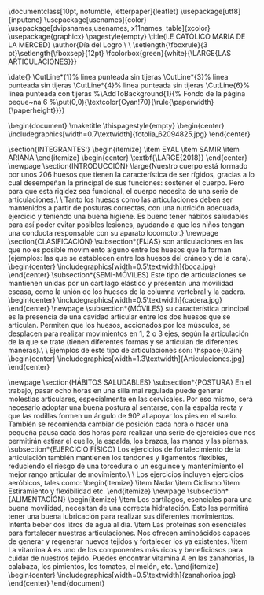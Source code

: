 \documentclass[10pt, notumble, letterpaper]{leaflet}
\usepackage[utf8]{inputenc}
\usepackage[usenames]{color}
\usepackage[dvipsnames,usenames, x11names, table]{xcolor}
\usepackage{graphicx}
\pagestyle{empty}
\title{I.E CATÓLICO MARIA DE LA MERCED}
\author{Día del Logro \\ \\ \setlength{\fboxrule}{3 pt}\setlength{\fboxsep}{12pt}
\fcolorbox{green}{white}{\LARGE{LAS ARTICULACIONES}}}

\date{}
\CutLine*{1}% linea punteada sin tijeras
\CutLine*{3}% linea punteada sin tijeras
\CutLine*{4}% linea punteada sin tijeras
\CutLine{6}% linea punteada con tijeras
%\AddToBackground{1}{% Fondo de la página peque\~na 6
%\put(0,0){\textcolor{Cyan!70}{\rule{\paperwidth}{\paperheight}}}}

\begin{document}
\maketitle
\thispagestyle{empty}
\begin{center}
    \includegraphics[width=0.7\textwidth]{fotolia_62094825.jpg}
\end{center}

\section{INTEGRANTES:}
\begin{itemize}
    \item EYAL
    \item SAMIR
    \item ARIANA
\end{itemize}
\begin{center}
    \textbf{\LARGE{2018}}
\end{center}
\newpage
\section{INTRODUCCIÓN}
\large{Nuestro cuerpo está formado por unos 206 huesos que tienen la
característica de ser rígidos, gracias a lo cual desempeñan la principal de sus
funciones: sostener el cuerpo. Pero para que esta rigidez sea funcional, el
cuerpo necesita de una serie de articulaciones.\\ \\
Tanto los huesos como las articulaciones deben ser mantenidos a partir de
posturas correctas, con una nutrición adecuada, ejercicio y teniendo una buena higiene. Es bueno tener hábitos saludables para así poder evitar posibles lesiones, ayudando a que los niños tengan una conducta responsable con su aparato locomotor.}
\newpage
\section{CLASIFICACIÓN}
\subsection*{FIJAS}
son articulaciones en las que no es posible movimiento alguno entre los huesos que la forman (ejemplos: las que se establecen entre los huesos del cráneo y de la cara).
\begin{center}
    \includegraphics[width=0.5\textwidth]{boca.jpg}
\end{center}
\subsection*{SEMI-MÓVILES}
Este tipo de articulaciones se mantienen unidas por un cartílago elástico y presentan una movilidad escasa, como la unión de los huesos de la columna vertebral y la cadera.
\begin{center}
    \includegraphics[width=0.5\textwidth]{cadera.jpg}
\end{center}
\newpage
\subsection*{MÓVILES}
su característica principal es la presencia de una cavidad articular entre los dos huesos que se articulan. Permiten que los huesos, accionados por los músculos, se desplacen para realizar movimientos en 1, 2 o 3 ejes, según la articulación de la que se trate (tienen diferentes formas y se articulan de diferentes maneras).\\ \\
Ejemplos de este tipo de articulaciones son:
\hspace{0.3in}
\begin{center}
  \includegraphics[width=1.3\textwidth]{Articulaciones.jpg}
\end{center}
    


\newpage
\section{HÁBITOS SALUDABLES}
\subsection*{POSTURA}
En el trabajo, pasar ocho horas en una silla mal regulada puede generar molestias articulares, especialmente en las cervicales. Por eso mismo, será necesario adoptar una buena postura al sentarse, con la espalda recta y que las rodillas formen un ángulo de 90º al apoyar los pies en el suelo. También se recomienda cambiar de posición cada hora o hacer una pequeña pausa cada dos horas para realizar una serie de ejercicios que nos permitirán estirar el cuello, la espalda, los brazos, las manos y las piernas.
\subsection*{EJERCICIO FÍSICO}
Los ejercicios de fortalecimiento de la articulación también mantienen los tendones y ligamentos flexibles, reduciendo el riesgo de una torcedura o un esguince y mantenimiento el mejor rango articular de movimiento.\\ \\
Los ejercicios incluyen ejercicios aeróbicos, tales como:
\begin{itemize}
    \item Nadar
    \item Ciclismo
    \item Estiramiento y flexibilidad etc.
\end{itemize}
\newpage
\subsection*{ALIMENTACIÓN}
\begin{itemize}
    \item Los cartílagos, esenciales para una buena movilidad, necesitan de una correcta hidratación. Esto les permitirá tener una buena lubricación para realizar sus diferentes movimientos. Intenta beber dos litros de agua al día.
    \item Las proteínas son esenciales para fortalecer nuestras articulaciones. Nos ofrecen aminoácidos capaces de generar y regenerar nuevos tejidos y fortalecer los ya existentes.
    \item La vitamina A es uno de los componentes más ricos y beneficiosos para cuidar de nuestros tejido. Puedes encontrar vitamina A en las zanahorias, la calabaza, los pimientos, los tomates, el melón, etc.
\end{itemize}
\begin{center}
    \includegraphics[width=0.5\textwidth]{zanahorioa.jpg}
\end{center}
\end{document}
